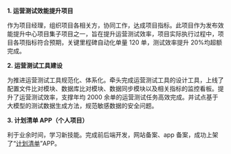 **1. 运营测试效能提升项目**

作为项目经理，组织项目各相关方，协同工作，达成项目指标。此项目作为发布效能提升中心项目集子项目之一，旨在提升运营测试效率，项目实际执行过程中，项目各项指标符合预期，关键里程碑自动化单量 120 单，测试效率提升 20%均超额完成。

**2. 运营测试工具建设**

为推进运营测试工具规范化、体系化。牵头完成运营测试工具的设计工具，上线了配置文件比对模块、数据库比对模块、数据同步模块以及相关指标的监控看板。提升了运营测试效率，支撑年均 2000 余单的运营测试任务高效完成。并试点基于大模型的测试数据生成方法，规范敏感数据的安全问题。

**3. 计划清单 APP（个人项目）**

利于业余时间，学习新技能。完成前后端开发，网站备案、app 备案，成功上架了“[计划清单](https://apps.apple.com/cn/app/%E8%AE%A1%E5%88%92%E6%B8%85%E5%8D%95-%E4%BB%BB%E5%8A%A1%E7%AE%A1%E7%90%86%E5%8A%A9%E6%89%8B/id6451113734)”APP。
